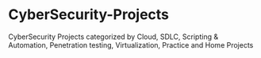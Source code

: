# CyberSecurity-Projects
CyberSecurity Projects categorized by Cloud, SDLC, Scripting &amp; Automation, Penetration testing, Virtualization, Practice and Home Projects
